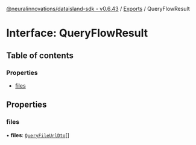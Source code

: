 [@neuralinnovations/dataisland-sdk - v0.6.43](../../README.md) / [Exports](../modules.md) / QueryFlowResult

# Interface: QueryFlowResult

## Table of contents

### Properties

- [files](QueryFlowResult.md#files)

## Properties

### files

• **files**: [`QueryFileUrlDto`](QueryFileUrlDto.md)[]
